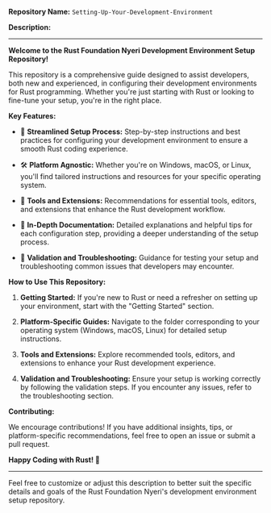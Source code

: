**Repository Name:** `Setting-Up-Your-Development-Environment`

**Description:**

---

**Welcome to the Rust Foundation Nyeri Development Environment Setup Repository!**

This repository is a comprehensive guide designed to assist developers, both new and experienced, in configuring their development environments for Rust programming. Whether you're just starting with Rust or looking to fine-tune your setup, you're in the right place.

**Key Features:**

- 🚀 **Streamlined Setup Process:** Step-by-step instructions and best practices for configuring your development environment to ensure a smooth Rust coding experience.

- 🛠️ **Platform Agnostic:** Whether you're on Windows, macOS, or Linux, you'll find tailored instructions and resources for your specific operating system.

- 🧩 **Tools and Extensions:** Recommendations for essential tools, editors, and extensions that enhance the Rust development workflow.

- 📖 **In-Depth Documentation:** Detailed explanations and helpful tips for each configuration step, providing a deeper understanding of the setup process.

- 🧪 **Validation and Troubleshooting:** Guidance for testing your setup and troubleshooting common issues that developers may encounter.

**How to Use This Repository:**

1. **Getting Started:** If you're new to Rust or need a refresher on setting up your environment, start with the "Getting Started" section.

2. **Platform-Specific Guides:** Navigate to the folder corresponding to your operating system (Windows, macOS, Linux) for detailed setup instructions.

3. **Tools and Extensions:** Explore recommended tools, editors, and extensions to enhance your Rust development experience.

4. **Validation and Troubleshooting:** Ensure your setup is working correctly by following the validation steps. If you encounter any issues, refer to the troubleshooting section.

**Contributing:**

We encourage contributions! If you have additional insights, tips, or platform-specific recommendations, feel free to open an issue or submit a pull request.

**Happy Coding with Rust! 🦀**

---

Feel free to customize or adjust this description to better suit the specific details and goals of the Rust Foundation Nyeri's development environment setup repository.

